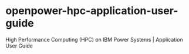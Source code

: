 # openpower-hpc-application-user-guide
High Performance Computing (HPC) on IBM Power Systems | Application User Guide
